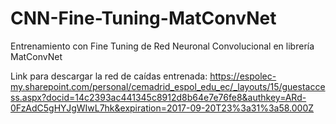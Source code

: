 # CNN-Fine-Tuning-MatConvNet

Entrenamiento con Fine Tuning de Red Neuronal Convolucional en librería MatConvNet

Link para descargar la red de caídas entrenada: https://espolec-my.sharepoint.com/personal/cemadrid_espol_edu_ec/_layouts/15/guestaccess.aspx?docid=14c2393ac441345c8912d8b64e7e76fe8&authkey=ARd-0FzAdC5gHYJgWIwL7hk&expiration=2017-09-20T23%3a31%3a58.000Z
